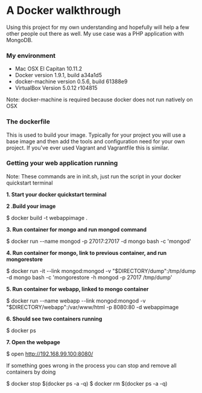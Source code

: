 # A Docker walkthrough

Using this project for my own understanding and hopefully will help a few other people out there as well.
My use case was a PHP application with MongoDB.

### My environment
- Mac OSX El Capitan 10.11.2
- Docker version 1.9.1, build a34a1d5
- docker-machine version 0.5.6, build 61388e9
- VirtualBox Version 5.0.12 r104815

Note: docker-machine is required because docker does not run natively on OSX

### The dockerfile
This is used to build your image. Typically for your project you will use a base image
and then add the tools and configuration need for your own project. If you've ever used Vagrant and
Vagrantfile this is similar.

### Getting your web application running
Note: These commands are in init.sh, just run the script in your docker quickstart terminal

__1. Start your docker quickstart terminal__

__2 .Build your image__

$ docker build -t webappimage .

__3. Run container for mongo and run mongod command__

$ docker run --name mongod -p 27017:27017 -d mongo bash -c 'mongod'

__4. Run container for mongo, link to previous container, and run mongorestore__

$ docker run -it --link mongod:mongod -v "$DIRECTORY/dump":/tmp/dump -d mongo bash -c 'mongorestore -h mongod -p 27017 /tmp/dump'

__5. Run container for webapp, linked to mongo container__

$ docker run --name webapp --link mongod:mongod -v "$DIRECTORY/webapp":/var/www/html -p 8080:80 -d webappimage

__6. Should see two containers running__

$ docker ps

__7. Open the webpage__

$ open http://192.168.99.100:8080/

If something goes wrong in the process you can stop and remove all containers by doing

$ docker stop $(docker ps -a -q)
$ docker rm $(docker ps -a -q)